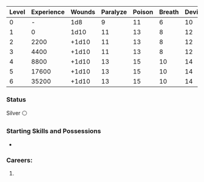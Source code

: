 
| Level | Experience | Wounds | Paralyze | Poison | Breath | Device | Magic |
| ----- | ---------- | ------ | -------- | ------ | ------ | ------ | ----- |
| 0     | -          | 1d8    | 9        | 11     | 6      | 10     | 7     |
| 1     | 0          | 1d10   | 11       | 13     | 8      | 12     | 9     |
| 2     | 2200       | +1d10  | 11       | 13     | 8      | 12     | 9     |
| 3     | 4400       | +1d10  | 11       | 13     | 8      | 12     | 9     |
| 4     | 8800       | +1d10  | 13       | 15     | 10     | 14     | 11    |
| 5     | 17600      | +1d10  | 13       | 15     | 10     | 14     | 11    |
| 6     | 35200      | +1d10  | 13       | 15     | 10     | 14     | 11    |
### Status
Silver ⚪
### Starting Skills and Possessions
- 
### Careers:
1. 